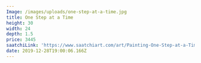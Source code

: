 ```yaml
---
Image: /images/uploads/one-step-at-a-time.jpg
title: One Step at a Time
height: 30
width: 24
depth: 1.5
price: 3445
saatchiLink: 'https://www.saatchiart.com/art/Painting-One-Step-at-a-Time/189576/4209359/view'
date: 2019-12-28T19:00:06.166Z
---
```


